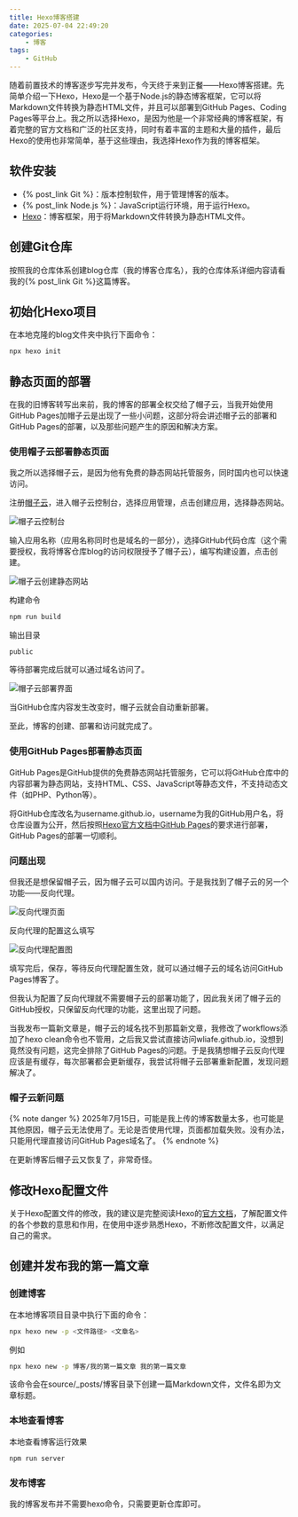 ```yaml
---
title: Hexo博客搭建
date: 2025-07-04 22:49:20
categories:
    - 博客
tags:
    - GitHub
---
```


随着前置技术的博客逐步写完并发布，今天终于来到正餐——Hexo博客搭建。先简单介绍一下Hexo，Hexo是一个基于Node.js的静态博客框架，它可以将Markdown文件转换为静态HTML文件，并且可以部署到GitHub Pages、Coding Pages等平台上。我之所以选择Hexo，是因为他是一个非常经典的博客框架，有着完整的官方文档和广泛的社区支持，同时有着丰富的主题和大量的插件，最后Hexo的使用也非常简单，基于这些理由，我选择Hexo作为我的博客框架。

<!-- more -->

## 软件安装

- {% post_link Git %}：版本控制软件，用于管理博客的版本。
- {% post_link Node.js %}：JavaScript运行环境，用于运行Hexo。
- [Hexo](https://hexo.io/zh-cn/)：博客框架，用于将Markdown文件转换为静态HTML文件。

## 创建Git仓库

按照我的仓库体系创建blog仓库（我的博客仓库名），我的仓库体系详细内容请看我的{% post_link Git %}这篇博客。

## 初始化Hexo项目

在本地克隆的blog文件夹中执行下面命令：

```bash
npx hexo init
```

## 静态页面的部署

在我的旧博客转写出来前，我的博客的部署全权交给了帽子云，当我开始使用GitHub Pages加帽子云是出现了一些小问题，这部分将会讲述帽子云的部署和GitHub Pages的部署，以及那些问题产生的原因和解决方案。

### 使用帽子云部署静态页面

我之所以选择帽子云，是因为他有免费的静态网站托管服务，同时国内也可以快速访问。

注册[帽子云](https://maoziyun.com/)，进入帽子云控制台，选择应用管理，点击创建应用，选择静态网站。

![帽子云控制台](1.png)

输入应用名称（应用名称同时也是域名的一部分），选择GitHub代码仓库（这个需要授权，我将博客仓库blog的访问权限授予了帽子云），编写构建设置，点击创建。

![帽子云创建静态网站](2.png)

构建命令

```bash
npm run build
```

输出目录

```text
public
```

等待部署完成后就可以通过域名访问了。

![帽子云部署界面](3.png)

当GitHub仓库内容发生改变时，帽子云就会自动重新部署。

至此，博客的创建、部署和访问就完成了。

### 使用GitHub Pages部署静态页面

GitHub Pages是GitHub提供的免费静态网站托管服务，它可以将GitHub仓库中的内容部署为静态网站，支持HTML、CSS、JavaScript等静态文件，不支持动态文件（如PHP、Python等）。

将GitHub仓库改名为username.github.io，username为我的GitHub用户名，将仓库设置为公开，然后按照[Hexo官方文档中GitHub Pages](https://hexo.io/zh-cn/docs/github-pages)的要求进行部署，GitHub Pages的部署一切顺利。

### 问题出现

但我还是想保留帽子云，因为帽子云可以国内访问。于是我找到了帽子云的另一个功能——反向代理。

![反向代理页面](4.png)

反向代理的配置这么填写

![反向代理配置图](5.png)

填写完后，保存，等待反向代理配置生效，就可以通过帽子云的域名访问GitHub Pages博客了。

但我认为配置了反向代理就不需要帽子云的部署功能了，因此我关闭了帽子云的GitHub授权，只保留反向代理的功能，这里出现了问题。

当我发布一篇新文章是，帽子云的域名找不到那篇新文章，我修改了workflows添加了hexo clean命令也不管用，之后我又尝试直接访问wliafe.github.io，没想到竟然没有问题，这完全排除了GitHub Pages的问题。于是我猜想帽子云反向代理应该是有缓存，每次部署都会更新缓存，我尝试将帽子云部署重新配置，发现问题解决了。

### 帽子云新问题

{% note danger %}
2025年7月15日，可能是我上传的博客数量太多，也可能是其他原因，帽子云无法使用了。无论是否使用代理，页面都加载失败。没有办法，只能用代理直接访问GitHub Pages域名了。
{% endnote %}

在更新博客后帽子云又恢复了，非常奇怪。

## 修改Hexo配置文件

关于Hexo配置文件的修改，我的建议是完整阅读Hexo的[官方文档](https://hexo.io/zh-cn/docs/configuration)，了解配置文件的各个参数的意思和作用，在使用中逐步熟悉Hexo，不断修改配置文件，以满足自己的需求。

## 创建并发布我的第一篇文章

### 创建博客

在本地博客项目目录中执行下面的命令：

```bash
npx hexo new -p <文件路径> <文章名>
```

例如

```bash
npx hexo new -p 博客/我的第一篇文章 我的第一篇文章
```

该命令会在source/_posts/博客目录下创建一篇Markdown文件，文件名即为文章标题。

### 本地查看博客

本地查看博客运行效果

```bash
npm run server
```

### 发布博客

我的博客发布并不需要hexo命令，只需要更新仓库即可。
